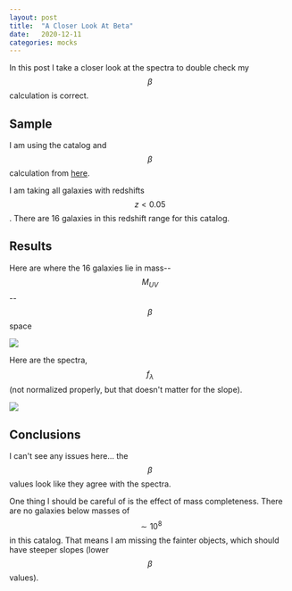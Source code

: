 ```yaml
---
layout: post
title:  "A Closer Look At Beta"
date:   2020-12-11
categories: mocks
---
```


In this post I take a closer look at the spectra to double check my  $$\beta$$ calculation is correct.


## Sample

I am using the catalog and $$\beta$$ calculation from <a href="https://ndrakos.github.io/blog/mocks/SED_Method_Updates/">here</a>.

I am taking all galaxies with redshifts $$z<0.05$$. There are 16 galaxies in this redshift range for this catalog.

## Results

Here are where the 16 galaxies lie in mass--$$M_{UV}$$--$$\beta$$ space

<img src="{{ site.baseurl }}/assets/plots/20201211_MUV_testpoints.png">

Here are the spectra, $$f_{\lambda}$$ (not normalized properly, but that doesn't matter for the slope).

<img src="{{ site.baseurl }}/assets/plots/20201211_MUV_testpoints_spectra.png">


## Conclusions

I can't see any issues here... the $$\beta$$ values look like they agree with the spectra.

One thing I should be careful of is the effect of mass completeness. There are no galaxies below masses of $$\sim 10^8$$ in this catalog. That means I am missing the fainter objects, which should have steeper slopes (lower $$\beta$$ values).
